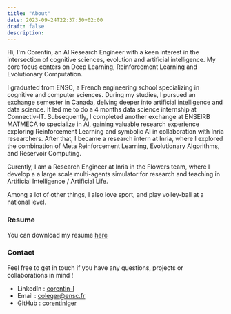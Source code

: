 ```yaml
---
title: "About"
date: 2023-09-24T22:37:50+02:00
draft: false
description: 
---
```


Hi, I'm Corentin, an AI Research Engineer with a keen interest in the intersection of cognitive sciences, evolution and artificial intelligence. My core focus centers on Deep Learning, Reinforcement Learning and Evolutionary  Computation. 

I graduated from ENSC, a French engineering school specializing in cognitive and computer sciences. During my studies, I pursued an exchange semester in Canada, delving deeper into artificial intelligence and data science. It led me to do a 4 months data science internship at Connectiv-IT. Subsequently, I completed another exchange at ENSEIRB MATMECA to specialize in AI, gaining valuable research experience exploring Reinforcement Learning and symbolic AI in collaboration with Inria researchers. After that, I became a research intern at Inria, where I explored the combination of Meta Reinforcement Learning, Evolutionary Algorithms, and Reservoir Computing.

Curently, I am a Research Engineer at Inria in the Flowers team, where I develop a a large scale multi-agents simulator for research and teaching in Artificial Intelligence / Artificial Life. 

Among a lot of other things, I also love sport, and play volley-ball at a national level.

### Resume 

You can download my resume [here](/resume.pdf) <br />


### Contact 

Feel free to get in touch if you have any questions, projects or collaborations in mind !

- LinkedIn : [corentin-l](https://www.linkedin.com/in/corentin-l/)
- Email : coleger@ensc.fr
- GitHub : [corentinlger](https://github.com/corentinlger)

